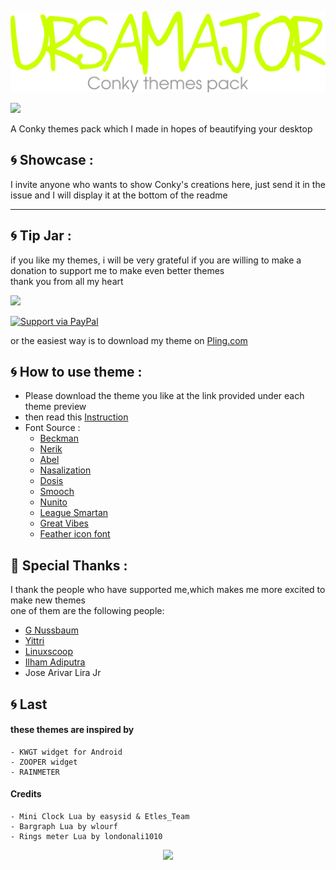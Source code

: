 ![greetings](/Asset/UrsaMajor.png)

![](https://api.visitorbadge.io/api/VisitorHit?user=closebox73&repo=UrsaMajor&countColor=%23ccff00)

A Conky themes pack which I made in hopes of beautifying your desktop 

## :cyclone: Showcase :
I invite anyone who wants to show Conky's creations here, just send it in the issue and I will display it at the bottom of the readme


------------------------------------------------------------------------

## :cyclone: Tip Jar :
if you like my themes, i will be very grateful if you are willing to make a donation to support me to make even better themes<br />
thank you from all my heart

[![](https://ko-fi.com/img/githubbutton_sm.svg)](https://ko-fi.com/closebox73)

[![Support via PayPal](https://cdn.rawgit.com/twolfson/paypal-github-button/1.0.0/dist/button.svg)](https://www.paypal.me/closebox73/)

or the easiest way is to download my theme on [Pling.com](https://www.pling.com/u/closebox73x) 

## :cyclone: How to use theme :
- Please download the theme you like at the link provided under each theme preview
- then read this [Instruction](https://github.com/closebox73/applying-theme)
- Font Source :
	 - [Beckman](https://www.dafont.com/beckman.font)
	 - [Nerik](https://www.dafont.com/nerik.font)
	 - [Abel](https://www.dafont.com/Abel.font)
	 - [Nasalization](https://www.dafont.com/Nasalization.font)
	 - [Dosis](https://fonts.google.com/specimen/Dosis)
	 - [Smooch](https://fonts.google.com/specimen/Smooch)
	 - [Nunito](https://fonts.google.com/specimen/Nunito)
	 - [League Smartan](https://fonts.google.com/specimen/League+Spartan)
	 - [Great Vibes](https://fonts.google.com/specimen/Great+Vibes)
	 - [Feather icon font](https://github.com/AT-UI/feather-font)

## :gift: Special Thanks :
I thank the people who have supported me,which makes me more excited to make new themes<br />
one of them are the following people:

- [G Nussbaum](https://github.com/gnussbaum67)
- [Yittri](https://github.com/yittri)
- [Linuxscoop](https://github.com/linuxscoop/)
- [Ilham Adiputra](https://github.com/ilham25/)
- Jose Arivar Lira Jr

## :cyclone: Last
#### these themes are inspired by
	- KWGT widget for Android
	- ZOOPER widget
	- RAINMETER
	
#### Credits
	- Mini Clock Lua by easysid & Etles_Team
	- Bargraph Lua by wlourf
	- Rings meter Lua by londonali1010

<p align="center"><a href="https://github.com/closebox73/UrsaMajor/blob/master/LICENSE"><img src="https://img.shields.io/static/v1.svg?style=rounded-square&label=License&message=GNU GENERAL PUBLIC LICENSE v3&logoColor=white&logo=github&colorA=282C35&colorB=ccff00"/></a></p>
